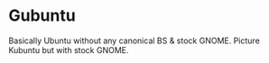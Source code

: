 # Gubuntu
Basically Ubuntu without any canonical BS & stock GNOME. Picture Kubuntu but with stock GNOME.
